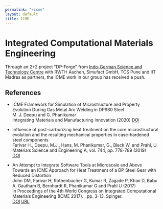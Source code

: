 ```yaml
---
permalink: "/icme"
layout: default
title: ICME
---
```

# Integrated Computational Materials Engineering

Through an 2+2 project "DP-Forge" from [Indo-German Science and Technology Centre](http://igsrc.org) with RWTH Aachen, Simufact GmbH, TCS Pune and IIT Madras as partners, the ICME work in our group has received a push. 

## References
  * ICME Framework for Simulation of Microstructure and Property Evolution During Gas Metal Arc Welding in DP980 Steel  
M. J. Deepu and G. Phanikumar  
Integrating Materials and Manufacturing Innovation (2020) 
[DOI](https://doi.org/10.1007/s40192-020-00182-4)

  * Influence of post-carburizing heat treatment on the core microstructural evolution and the resulting mechanical properties in case-hardened steel components   
Farivar H., Deepu, M.J., Hans, M. Phanikumar, G., Bleck W. and Prahl, U.   
Materials Science and Engineering A, vol. 744, pp. 778-789 (2019)   
[DOI](https://doi.org/10.1016/j.msea.2018.12.061)

  * An Attempt to Integrate Software Tools at Microscale and Above Towards an ICME Approach for Heat Treatment of a DP Steel Gear with Reduced Distortion  
  John DM, Farivar H, Rothenbucher G, Kumar R, Zagade P, Khan D, Babu A, Gautham B, Bernhardt R, Phanikumar G and Prahl U (2017)  
In Proceedings of the 4th World Congress on Integrated Computational Materials Engineering (ICME 2017). , pp. 3-13. Spinger.  
[DOI](http://doi.org/10.1007/978-3-319-57864-4_1) [URL](https://par.nsf.gov/servlets/purl/10057775#page=17)
